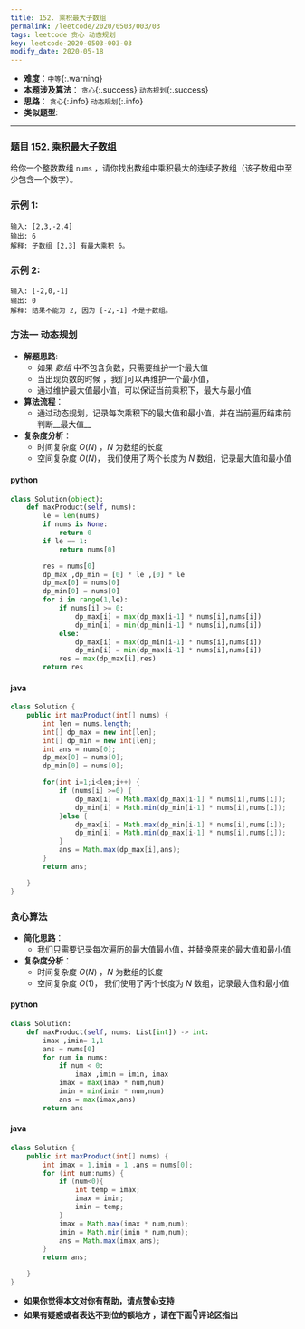 ```yaml
---
title: 152. 乘积最大子数组
permalink: /leetcode/2020/0503/003/03
tags: leetcode 贪心 动态规划
key: leetcode-2020-0503-003-03
modify_date: 2020-05-18
---
```

- __难度__：`中等`{:.warning}
- __本题涉及算法__： `贪心`{:.success} `动态规划`{:.success}
- __思路__： `贪心`{:.info} `动态规划`{:.info}
- __类似题型__:

---

### 题目 [152. 乘积最大子数组](https://leetcode-cn.com/problems/maximum-product-subarray/)
给你一个整数数组 `nums` ，请你找出数组中乘积最大的连续子数组（该子数组中至少包含一个数字）。

### 示例 1:
```
输入: [2,3,-2,4]
输出: 6
解释: 子数组 [2,3] 有最大乘积 6。
```
### 示例 2:
```
输入: [-2,0,-1]
输出: 0
解释: 结果不能为 2, 因为 [-2,-1] 不是子数组。
```




### 方法一 动态规划
- __解题思路__:
    - 如果 *数组* 中不包含负数，只需要维护一个最大值
    - 当出现负数的时候 ，我们可以再维护一个最小值，
    - 通过维护最大值最小值，可以保证当前乘积下，最大与最小值
- __算法流程__：
    - 通过动态规划，记录每次乘积下的最大值和最小值，并在当前遍历结束前判断__最大值__
- __复杂度分析__：
    - 时间复杂度 $O(N)$ ，$N$ 为数组的长度
    - 空间复杂度 $O(N)$， 我们使用了两个长度为 $N$ 数组，记录最大值和最小值

#### python
```python
class Solution(object):
    def maxProduct(self, nums):
        le = len(nums)
        if nums is None:
            return 0
        if le == 1:
            return nums[0]

        res = nums[0]
        dp_max ,dp_min = [0] * le ,[0] * le
        dp_max[0] = nums[0]
        dp_min[0] = nums[0]
        for i in range(1,le):
            if nums[i] >= 0:
                dp_max[i] = max(dp_max[i-1] * nums[i],nums[i])
                dp_min[i] = min(dp_min[i-1] * nums[i],nums[i])
            else:
                dp_max[i] = max(dp_min[i-1] * nums[i],nums[i])
                dp_min[i] = min(dp_max[i-1] * nums[i],nums[i])
            res = max(dp_max[i],res)
        return res
```
#### java

```java
class Solution {
    public int maxProduct(int[] nums) {
        int len = nums.length;
        int[] dp_max = new int[len];
        int[] dp_min = new int[len];
        int ans = nums[0];
        dp_max[0] = nums[0];
        dp_min[0] = nums[0];

        for(int i=1;i<len;i++) {
            if (nums[i] >=0) {
                dp_max[i] = Math.max(dp_max[i-1] * nums[i],nums[i]);
                dp_min[i] = Math.min(dp_min[i-1] * nums[i],nums[i]);
            }else {
                dp_max[i] = Math.max(dp_min[i-1] * nums[i],nums[i]);
                dp_min[i] = Math.min(dp_max[i-1] * nums[i],nums[i]);
            }
            ans = Math.max(dp_max[i],ans);
        }
        return ans;

    }
}
```

### 贪心算法
- __简化思路__：
    - 我们只需要记录每次遍历的最大值最小值，并替换原来的最大值和最小值
- __复杂度分析__：
    - 时间复杂度 $O(N)$ ，$N$ 为数组的长度
    - 空间复杂度 $O(1)$， 我们使用了两个长度为 $N$ 数组，记录最大值和最小值

#### python
```python
class Solution:
    def maxProduct(self, nums: List[int]) -> int:
        imax ,imin= 1,1
        ans = nums[0]
        for num in nums:
            if num < 0:
                imax ,imin = imin, imax
            imax = max(imax * num,num)
            imin = min(imin * num,num)
            ans = max(imax,ans)
        return ans
```
#### java

```java
class Solution {
    public int maxProduct(int[] nums) {
        int imax = 1,imin = 1 ,ans = nums[0];
        for (int num:nums) {
            if (num<0){
                int temp = imax;
                imax = imin;
                imin = temp;
            }
            imax = Math.max(imax * num,num);
            imin = Math.min(imin * num,num);
            ans = Math.max(imax,ans);
        }
        return ans;

    }
}
```




- __如果你觉得本文对你有帮助，请点赞👍支持__
- __如果有疑惑或者表达不到位的额地方 ，请在下面👇评论区指出__
